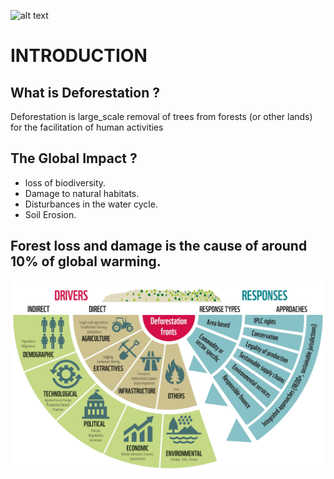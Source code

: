 ![alt text](https://github.com/KelxSavage/Deforestation-Project/blob/main/ForestQuery_deforestation.png)
# INTRODUCTION
## What is Deforestation ?
Deforestation is large_scale removal of trees from forests (or other lands) for the facilitation of human activities

## The Global Impact ?
* loss of biodiversity.
* Damage to natural habitats.
* Disturbances in the water cycle.
* Soil Erosion.

## Forest loss and damage is the cause of around 10% of global warming.
![alt text](https://github.com/KelxSavage/Deforestation-Project/blob/main/infographic_small.png "Causes of Deforestation")

